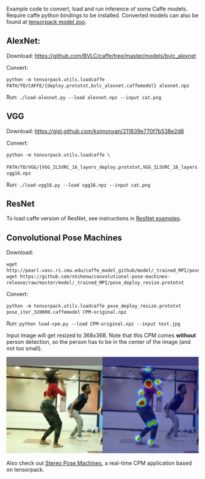 
Example code to convert, load and run inference of some Caffe models.
Require caffe python bindings to be installed.
Converted models can also be found at [tensorpack model zoo](http://models.tensorpack.com).

## AlexNet:

Download: https://github.com/BVLC/caffe/tree/master/models/bvlc_alexnet

Convert:
```
python -m tensorpack.utils.loadcaffe PATH/TO/CAFFE/{deploy.prototxt,bvlc_alexnet.caffemodel} alexnet.npz
```

Run: `./load-alexnet.py --load alexnet.npz --input cat.png`

## VGG

Download: https://gist.github.com/ksimonyan/211839e770f7b538e2d8

Convert:
```
python -m tensorpack.utils.loadcaffe \
            PATH/TO/VGG/{VGG_ILSVRC_16_layers_deploy.prototxt,VGG_ILSVRC_16_layers.caffemodel} vgg16.npz
```

Run: `./load-vgg16.py --load vgg16.npz --input cat.png`


## ResNet

To load caffe version of ResNet, see instructions in [ResNet examples](../ResNet).

## Convolutional Pose Machines

Download:
```
wget http://pearl.vasc.ri.cmu.edu/caffe_model_github/model/_trained_MPI/pose_iter_320000.caffemodel
wget https://github.com/shihenw/convolutional-pose-machines-release/raw/master/model/_trained_MPI/pose_deploy_resize.prototxt
```

Convert:
```
python -m tensorpack.utils.loadcaffe pose_deploy_resize.prototxt pose_iter_320000.caffemodel CPM-original.npz
```

Run: `python load-cpm.py --load CPM-original.npz --input test.jpg`

Input image will get resized to 368x368. Note that this CPM comes __without__ person detection, so the
person has to be in the center of the image (and not too small).

![demo](demo-cpm.jpg)

Also check out [Stereo Pose Machines](https://github.com/ppwwyyxx/Stereo-Pose-Machines), a real-time CPM application based on tensorpack.
